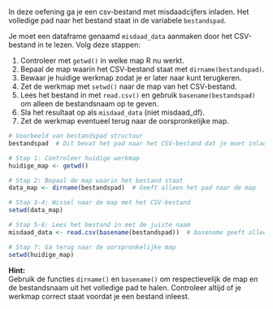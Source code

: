In deze oefening ga je een csv-bestand met misdaadcijfers inladen. Het volledige pad naar het bestand staat in de variabele `bestandspad`.

Je moet een dataframe genaamd `misdaad_data` aanmaken door het CSV-bestand in te lezen. Volg deze stappen:

1. Controleer met `getwd()` in welke map R nu werkt.
2. Bepaal de map waarin het CSV-bestand staat met `dirname(bestandspad)`.
3. Bewaar je huidige werkmap zodat je er later naar kunt terugkeren.
4. Zet de werkmap met `setwd()` naar de map van het CSV-bestand.
5. Lees het bestand in met `read.csv()` en gebruik `basename(bestandspad)` om alleen de bestandsnaam op te geven.
6. Sla het resultaat op als `misdaad_data` (niet misdaad_df).
7. Zet de werkmap eventueel terug naar de oorspronkelijke map.

```r
# Voorbeeld van bestandspad structuur
bestandspad  # Dit bevat het pad naar het CSV-bestand dat je moet inladen

# Stap 1: Controleer huidige werkmap
huidige_map <- getwd()

# Stap 2: Bepaal de map waarin het bestand staat
data_map <- dirname(bestandspad)  # Geeft alleen het pad naar de map

# Stap 3-4: Wissel naar de map met het CSV-bestand
setwd(data_map)

# Stap 5-6: Lees het bestand in met de juiste naam
misdaad_data <- read.csv(basename(bestandspad))  # basename geeft alleen de bestandsnaam

# Stap 7: Ga terug naar de oorspronkelijke map
setwd(huidige_map)
```

**Hint:**  
Gebruik de functies `dirname()` en `basename()` om respectievelijk de map en de bestandsnaam uit het volledige pad te halen. Controleer altijd of je werkmap correct staat voordat je een bestand inleest.
